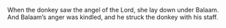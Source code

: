 When the donkey saw the angel of the Lord, she lay down under Balaam. And Balaam’s anger was kindled, and he struck the donkey with his staff.
